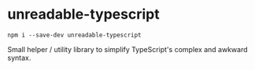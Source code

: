# unreadable-typescript

```
npm i --save-dev unreadable-typescript
```

Small helper / utility library to simplify TypeScript's complex and awkward syntax.
